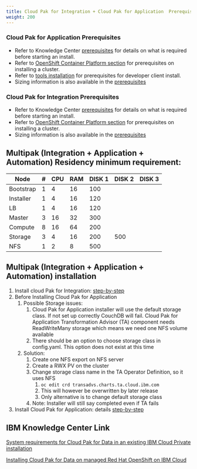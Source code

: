 ```yaml
---
title: Cloud Pak for Integration + Cloud Pak for Application  Prerequisites
weight: 200
---
```


### Cloud Pak for Application Prerequisites
* Refer to Knowledge Center [prerequisites](https://www.ibm.com/support/knowledgecenter/SSCSJL_4.x/install-prerequisites.html) for details on what is required before starting an install.
* Refer to [OpenShift Container Platform section](../../ocp/prerequisites/) for prerequisites on installing a cluster.
* Refer to [tools installation](../../cp4a_install_dev_tools_mac/) for prerequisites for developer client install.
* Sizing information is also available in the [prerequisites](https://www.ibm.com/support/knowledgecenter/SSCSJL_4.x/install-prerequisites.html)

### Cloud Pak for Integration Prerequisites
* Refer to Knowledge Center [prerequisites](https://www.ibm.com/support/knowledgecenter/SSGT7J_19.4/install/sysreqs.html) for details on what is required before starting an install.
* Refer to [OpenShift Container Platform section](../../ocp/prerequisites/) for prerequisites on installing a cluster.
* Sizing information is also available in the [prerequisites](https://www.ibm.com/support/knowledgecenter/SSGT7J_19.4/install/sysreqs.html)

## Multipak (Integration + Application + Automation) Residency minimum requirement:
| Node | # | CPU | RAM | DISK 1 | DISK 2 | DISK 3 |
|------------|---|----|----|------|------|------|
| Bootstrap | 1 | 4 | 16 | 100 |  | |
| Installer | 1 | 4 | 16 | 120 | |  |
| LB | 1 | 4 | 16 |120 | | |
| Master | 3 | 16 | 32 | 300 | | |
| Compute | 8 | 16 | 64 | 200|  |  |
| Storage | 3 | 4 | 16 | 200 | 500 |  |
| NFS | 1 | 2 | 8 | 500 |  |  |

## Multipak (Integration + Application + Automation) installation
1. Install cloud Pak for Integration: [step-by-step](../integration/introduction)
2. Before Installing Cloud Pak for Application
    1. Possible Storage issues: 
        1. Cloud Pak for Application installer will use the default storage class. If not set up correctly CouchDB will fail.
  Cloud Pak for Application Transformation Advisor (TA) component needs ReadWriteMany storage which means we need one NFS volume available
        2. There should be an option to choose storage class in config.yaml. This option does not exist at this time
    2. Solution:
        1. Create one NFS export on NFS server
        2. Create a  RWX PV on the cluster
        3. Change storage class name in the TA Operator Definition, so it uses NFS
            1. ``` oc edit crd transadvs.charts.ta.cloud.ibm.com ```
            2. This will however be overwritten by later release
            3. Only alternative is to change default storage class
        6. Note: Installer will still say completed even if TA fails
3. Install Cloud Pak for Application: details [step-by-step](../application/introduction)

## IBM Knowledge Center Link

   
   [System requirements for Cloud Pak for Data in an existing IBM Cloud Private installation](https://www.ibm.com/support/knowledgecenter/en/SSQNUZ_2.1.0/com.ibm.icpdata.doc/zen/install/reqs-exist-icp-inst.html)
   
   [Installing Cloud Pak for Data on managed Red Hat OpenShift on IBM Cloud](https://www.ibm.com/support/knowledgecenter/en/SSQNUZ_2.1.0/com.ibm.icpdata.doc/zen/install/openshift-softlayer.html)
